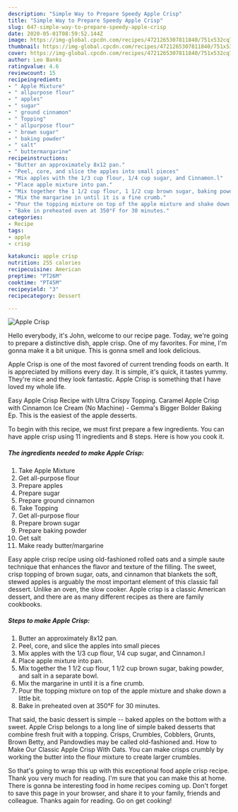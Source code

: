 ```yaml
---
description: "Simple Way to Prepare Speedy Apple Crisp"
title: "Simple Way to Prepare Speedy Apple Crisp"
slug: 647-simple-way-to-prepare-speedy-apple-crisp
date: 2020-05-01T08:59:52.144Z
image: https://img-global.cpcdn.com/recipes/4721265307811840/751x532cq70/apple-crisp-recipe-main-photo.jpg
thumbnail: https://img-global.cpcdn.com/recipes/4721265307811840/751x532cq70/apple-crisp-recipe-main-photo.jpg
cover: https://img-global.cpcdn.com/recipes/4721265307811840/751x532cq70/apple-crisp-recipe-main-photo.jpg
author: Leo Banks
ratingvalue: 4.6
reviewcount: 15
recipeingredient:
- " Apple Mixture"
- " allpurpose flour"
- " apples"
- " sugar"
- " ground cinnamon"
- " Topping"
- " allpurpose flour"
- " brown sugar"
- " baking powder"
- " salt"
- " buttermargarine"
recipeinstructions:
- "Butter an approximately 8x12 pan."
- "Peel, core, and slice the apples into small pieces"
- "Mix apples with the 1/3 cup flour, 1/4 cup sugar, and Cinnamon.l"
- "Place apple mixture into pan."
- "Mix together the 1 1/2 cup flour, 1 1/2 cup brown sugar, baking powder, and salt in a separate bowl."
- "Mix the margarine in until it is a fine crumb."
- "Pour the topping mixture on top of the apple mixture and shake down a little bit."
- "Bake in preheated oven at 350°F for 30 minutes."
categories:
- Recipe
tags:
- apple
- crisp

katakunci: apple crisp 
nutrition: 255 calories
recipecuisine: American
preptime: "PT26M"
cooktime: "PT45M"
recipeyield: "3"
recipecategory: Dessert

---
```



![Apple Crisp](https://img-global.cpcdn.com/recipes/4721265307811840/751x532cq70/apple-crisp-recipe-main-photo.jpg)

Hello everybody, it's John, welcome to our recipe page. Today, we're going to prepare a distinctive dish, apple crisp. One of my favorites. For mine, I'm gonna make it a bit unique. This is gonna smell and look delicious.

Apple Crisp is one of the most favored of current trending foods on earth. It is appreciated by millions every day. It is simple, it's quick, it tastes yummy. They're nice and they look fantastic. Apple Crisp is something that I have loved my whole life.

Easy Apple Crisp Recipe with Ultra Crispy Topping. Caramel Apple Crisp with Cinnamon Ice Cream (No Machine) - Gemma&#39;s Bigger Bolder Baking Ep. This is the easiest of the apple desserts.


To begin with this recipe, we must first prepare a few ingredients. You can have apple crisp using 11 ingredients and 8 steps. Here is how you cook it.

##### The ingredients needed to make Apple Crisp:

1. Take  Apple Mixture
1. Get  all-purpose flour
1. Prepare  apples
1. Prepare  sugar
1. Prepare  ground cinnamon
1. Take  Topping
1. Get  all-purpose flour
1. Prepare  brown sugar
1. Prepare  baking powder
1. Get  salt
1. Make ready  butter/margarine


Easy apple crisp recipe using old-fashioned rolled oats and a simple saute technique that enhances the flavor and texture of the filling. The sweet, crisp topping of brown sugar, oats, and cinnamon that blankets the soft, stewed apples is arguably the most important element of this classic fall dessert. Unlike an oven, the slow cooker. Apple crisp is a classic American dessert, and there are as many different recipes as there are family cookbooks. 

##### Steps to make Apple Crisp:

1. Butter an approximately 8x12 pan.
1. Peel, core, and slice the apples into small pieces
1. Mix apples with the 1/3 cup flour, 1/4 cup sugar, and Cinnamon.l
1. Place apple mixture into pan.
1. Mix together the 1 1/2 cup flour, 1 1/2 cup brown sugar, baking powder, and salt in a separate bowl.
1. Mix the margarine in until it is a fine crumb.
1. Pour the topping mixture on top of the apple mixture and shake down a little bit.
1. Bake in preheated oven at 350°F for 30 minutes.


That said, the basic dessert is simple -- baked apples on the bottom with a sweet. Apple Crisp belongs to a long line of simple baked desserts that combine fresh fruit with a topping. Crisps, Crumbles, Cobblers, Grunts, Brown Betty, and Pandowdies may be called old-fashioned and. How to Make Our Classic Apple Crisp With Oats. You can make crisps crumbly by working the butter into the flour mixture to create larger crumbles. 

So that's going to wrap this up with this exceptional food apple crisp recipe. Thank you very much for reading. I'm sure that you can make this at home. There is gonna be interesting food in home recipes coming up. Don't forget to save this page in your browser, and share it to your family, friends and colleague. Thanks again for reading. Go on get cooking!
